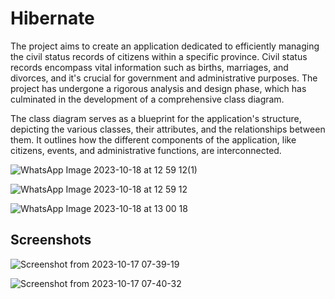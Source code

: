 
# Hibernate 

The project aims to create an application dedicated to efficiently managing the civil status records of citizens within a specific province. Civil status records encompass vital information such as births, marriages, and divorces, and it's crucial for government and administrative purposes. The project has undergone a rigorous analysis and design phase, which has culminated in the development of a comprehensive class diagram.

The class diagram serves as a blueprint for the application's structure, depicting the various classes, their attributes, and the relationships between them. It outlines how the different components of the application, like citizens, events, and administrative functions, are interconnected.

![WhatsApp Image 2023-10-18 at 12 59 12(1)](https://github.com/Boupouchi/hibernate/assets/81436882/7577e3eb-b222-46b8-8a71-857f98bd0dd7)

![WhatsApp Image 2023-10-18 at 12 59 12](https://github.com/Boupouchi/hibernate/assets/81436882/f0e81592-8c68-4dbf-859b-e6bb645c3e42)

![WhatsApp Image 2023-10-18 at 13 00 18](https://github.com/Boupouchi/hibernate/assets/81436882/f1272070-fb10-4bd5-bdd7-86f0d4d652d8)


## Screenshots

![Screenshot from 2023-10-17 07-39-19](https://github.com/Boupouchi/hibernate/assets/81436882/196af96d-36f9-4051-8df5-451bf49d14a6)

![Screenshot from 2023-10-17 07-40-32](https://github.com/Boupouchi/hibernate/assets/81436882/b2368c93-442f-4c8f-bb15-7701ccaaea1e)



